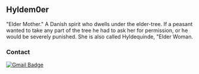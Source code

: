 ## Hyldem0er 

"Elder Mother." A Danish spirit who dwells under the elder-tree. If a peasant wanted to take any part of the tree he had to ask her for permission, or he would be severely punished. She is also called Hyldequinde, "Elder Woman.

### Contact 
[![Gmail Badge](https://img.shields.io/badge/-hyldemoer@protonmail.com-#6d4aff?style=flat-square&logo=Gmail&logoColor=white&link=mailto:hyldemoer@protonmail.com)](mailto:hyldemoer@protonmail.com)
